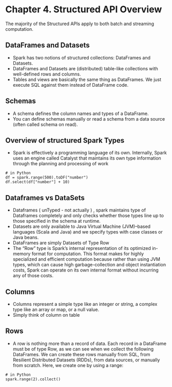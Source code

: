# Chapter 4. Structured API Overview

The majority of the Structured APIs apply to both batch and streaming computation.

## DataFrames and Datasets

* Spark has two notions of structured collections: DataFrames and Datasets.
* DataFrames and Datasets are (distributed) table-like collections with well-defined rows and columns.
* Tables and views are basically the same thing as DataFrames. We just execute SQL against them instead of DataFrame code.

## Schemas

* A schema defines the column names and types of a DataFrame.
* You can define schemas manually or read a schema from a data source (often called schema on read).

## Overview of structured Spark Types

* Spark is effectively a programming language of its own. Internally, Spark uses an engine called Catalyst that maintains its own type information through the planning and processing of work

```
# in Python
df = spark.range(500).toDF("number")
df.select(df["number"] + 10)
```

## Dataframes vs DataSets

* Dataframes ( unTyped - not actually ) , spark maintains type of Dataframes completely and only checks whether those types line up to those specified in the schema at runtime.
* Datasets are only available to Java Virtual Machine (JVM)–based languages (Scala and Java) and we specify types with case classes or Java beans.
* DataFrames are simply Datasets of Type Row
* The “Row” type is Spark’s internal representation of its optimized in-memory format for computation. This format makes for highly specialized and efficient computation because rather than using JVM types, which can cause high garbage-collection and object instantiation costs, Spark can operate on its own internal format without incurring any of those costs.

## Columns 
* Columns represent a simple type like an integer or string, a complex type like an array or map, or a null value.
* Simply think of column on table 

## Rows 
* A row is nothing more than a record of data. Each record in a DataFrame must be of type Row, as we can see when we collect the following DataFrames. We can create these rows manually from SQL, from Resilient Distributed Datasets (RDDs), from data sources, or manually from scratch. Here, we create one by using a range:

```
# in Python
spark.range(2).collect()
```



